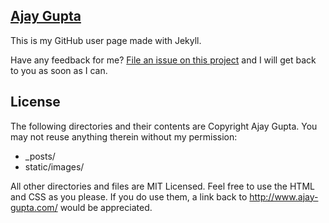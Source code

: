 ## [Ajay Gupta](http://www.ajay-gupta.com/) 

This is my GitHub user page made with Jekyll. 

Have any feedback for me? [File an issue on this
project](https://github.com/ajgupta/Feedback/issues/new) and I will get back to
you as soon as I can.

## License

The following directories and their contents are Copyright Ajay Gupta. You may not reuse anything therein without my permission:

* _posts/
* static/images/

All other directories and files are MIT Licensed. Feel free to use the HTML and CSS as you please. If you do use them, a link back to http://www.ajay-gupta.com/ would be appreciated.
